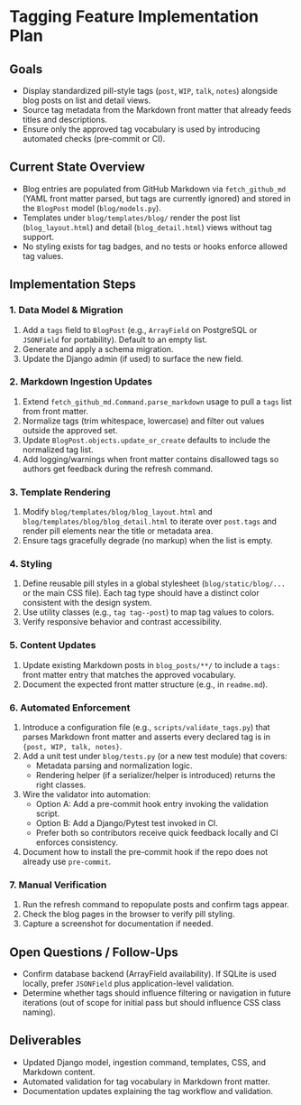 # Tagging Feature Implementation Plan

## Goals
- Display standardized pill-style tags (`post`, `WIP`, `talk`, `notes`) alongside blog posts on list and detail views.
- Source tag metadata from the Markdown front matter that already feeds titles and descriptions.
- Ensure only the approved tag vocabulary is used by introducing automated checks (pre-commit or CI).

## Current State Overview
- Blog entries are populated from GitHub Markdown via `fetch_github_md` (YAML front matter parsed, but tags are currently ignored) and stored in the `BlogPost` model (`blog/models.py`).
- Templates under `blog/templates/blog/` render the post list (`blog_layout.html`) and detail (`blog_detail.html`) views without tag support.
- No styling exists for tag badges, and no tests or hooks enforce allowed tag values.

## Implementation Steps

### 1. Data Model & Migration
1. Add a `tags` field to `BlogPost` (e.g., `ArrayField` on PostgreSQL or `JSONField` for portability). Default to an empty list.
2. Generate and apply a schema migration.
3. Update the Django admin (if used) to surface the new field.

### 2. Markdown Ingestion Updates
1. Extend `fetch_github_md.Command.parse_markdown` usage to pull a `tags` list from front matter.
2. Normalize tags (trim whitespace, lowercase) and filter out values outside the approved set.
3. Update `BlogPost.objects.update_or_create` defaults to include the normalized tag list.
4. Add logging/warnings when front matter contains disallowed tags so authors get feedback during the refresh command.

### 3. Template Rendering
1. Modify `blog/templates/blog/blog_layout.html` and `blog/templates/blog/blog_detail.html` to iterate over `post.tags` and render pill elements near the title or metadata area.
2. Ensure tags gracefully degrade (no markup) when the list is empty.

### 4. Styling
1. Define reusable pill styles in a global stylesheet (`blog/static/blog/...` or the main CSS file). Each tag type should have a distinct color consistent with the design system.
2. Use utility classes (e.g., `tag tag--post`) to map tag values to colors.
3. Verify responsive behavior and contrast accessibility.

### 5. Content Updates
1. Update existing Markdown posts in `blog_posts/**/` to include a `tags:` front matter entry that matches the approved vocabulary.
2. Document the expected front matter structure (e.g., in `readme.md`).

### 6. Automated Enforcement
1. Introduce a configuration file (e.g., `scripts/validate_tags.py`) that parses Markdown front matter and asserts every declared tag is in `{post, WIP, talk, notes}`.
2. Add a unit test under `blog/tests.py` (or a new test module) that covers:
   - Metadata parsing and normalization logic.
   - Rendering helper (if a serializer/helper is introduced) returns the right classes.
3. Wire the validator into automation:
   - Option A: Add a pre-commit hook entry invoking the validation script.
   - Option B: Add a Django/Pytest test invoked in CI.
   - Prefer both so contributors receive quick feedback locally and CI enforces consistency.
4. Document how to install the pre-commit hook if the repo does not already use `pre-commit`.

### 7. Manual Verification
1. Run the refresh command to repopulate posts and confirm tags appear.
2. Check the blog pages in the browser to verify pill styling.
3. Capture a screenshot for documentation if needed.

## Open Questions / Follow-Ups
- Confirm database backend (ArrayField availability). If SQLite is used locally, prefer `JSONField` plus application-level validation.
- Determine whether tags should influence filtering or navigation in future iterations (out of scope for initial pass but should influence CSS class naming).

## Deliverables
- Updated Django model, ingestion command, templates, CSS, and Markdown content.
- Automated validation for tag vocabulary in Markdown front matter.
- Documentation updates explaining the tag workflow and validation.

